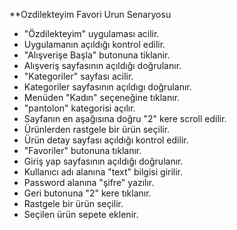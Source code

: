 **Ozdilekteyim Favori Urun Senaryosu

- "Özdilekteyim" uygulaması acilir.
- Uygulamanın açıldığı kontrol edilir.
- "Alışverişe Başla" butonuna tiklanir.
- Alışveriş sayfasının açıldığı doğrulanır.
- "Kategoriler" sayfası acilir.
- Kategoriler sayfasının açıldıgı doğrulanır.
- Menüden "Kadın" seçeneğine tıklanır.
- "pantolon" kategorisi açılır.
- Sayfanın en aşağısına doğru "2" kere scroll edilir.
- Ürünlerden rastgele bir ürün seçilir.
- Ürün detay sayfası açıldığı kontrol edilir.
- "Favoriler" butonuna tıklanır. 
- Giriş yap sayfasının açıldığı doğrulanır.
- Kullanıcı adı alanına "text" bilgisi girilir.
- Password alanına "şifre" yazılır.
- Geri butonuna "2" kere tıklanır.
- Rastgele bir ürün seçilir.
- Seçilen ürün sepete eklenir.

